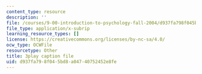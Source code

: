 ```yaml
---
content_type: resource
description: ''
file: /courses/9-00-introduction-to-psychology-fall-2004/d937fa798f045bd8a04740752452e8fe_10494.vtt
file_type: application/x-subrip
learning_resource_types: []
license: https://creativecommons.org/licenses/by-nc-sa/4.0/
ocw_type: OCWFile
resourcetype: Other
title: 3play caption file
uid: d937fa79-8f04-5bd8-a047-40752452e8fe
---
```

